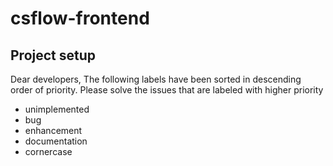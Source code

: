 # csflow-frontend

## Project setup
Dear developers,
The following labels have been sorted in descending order of priority. Please solve the issues that are labeled with higher priority
* unimplemented
* bug
* enhancement
* documentation
* cornercase
